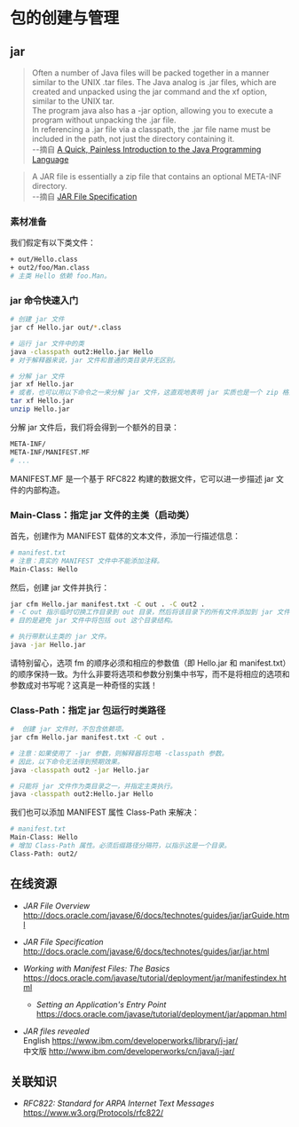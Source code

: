 #	包的创建与管理

##	jar

>	Often a number of Java files will be packed together in a manner similar to the UNIX .tar files. The Java analog is .jar files, which are created and unpacked using the jar command and the xf option, similar to the UNIX tar.  
>	The program java also has a -jar option, allowing you to execute a program without unpacking the .jar file.  
>	In referencing a .jar file via a classpath, the .jar file name must be included in the path, not just the directory
containing it.  
>	--摘自 [A Quick, Painless Introduction to the Java Programming Language](http://heather.cs.ucdavis.edu/~matloff/Java/JavaIntro.html)

>	A JAR file is essentially a zip file that contains an optional META-INF directory.  
>	--摘自 [JAR File Specification](http://www.tutorialspoint.com/java/java_quick_guide.htm)


###	素材准备

我们假定有以下类文件：
```bash
+ out/Hello.class
+ out2/foo/Man.class
# 主类 Hello 依赖 foo.Man。
```

###	jar 命令快速入门

```bash
# 创建 jar 文件
jar cf Hello.jar out/*.class

# 运行 jar 文件中的类
java -classpath out2:Hello.jar Hello
# 对于解释器来说，jar 文件和普通的类目录并无区别。

# 分解 jar 文件
jar xf Hello.jar
# 或者，也可以用以下命令之一来分解 jar 文件，这直观地表明 jar 实质也是一个 zip 格式文件。
tar xf Hello.jar
unzip Hello.jar
```

分解 jar 文件后，我们将会得到一个额外的目录：
```bash
META-INF/
META-INF/MANIFEST.MF
# ...
```
MANIFEST.MF 是一个基于 RFC822 构建的数据文件，它可以进一步描述 jar 文件的内部构造。

###	Main-Class：指定 jar 文件的主类（启动类）

首先，创建作为 MANIFEST 载体的文本文件，添加一行描述信息：
```bash
# manifest.txt
# 注意：真实的 MANIFEST 文件中不能添加注释。
Main-Class: Hello
```

然后，创建 jar 文件并执行：
```bash
jar cfm Hello.jar manifest.txt -C out . -C out2 .
# -C out 指示临时切换工作目录到 out 目录，然后将该目录下的所有文件添加到 jar 文件中。
# 目的是避免 jar 文件中将包括 out 这个目录结构。

# 执行带默认主类的 jar 文件。
java -jar Hello.jar
```
请特别留心，选项 fm 的顺序必须和相应的参数值（即 Hello.jar 和 manifest.txt）的顺序保持一致。为什么非要将选项和参数分别集中书写，而不是将相应的选项和参数成对书写呢？这真是一种奇怪的实践！

###	Class-Path：指定 jar 包运行时类路径

```bash
#  创建 jar 文件时，不包含依赖项。
jar cfm Hello.jar manifest.txt -C out .

# 注意：如果使用了 -jar 参数，则解释器将忽略 -classpath 参数。
# 因此，以下命令无法得到预期效果。
java -classpath out2 -jar Hello.jar

# 只能将 jar 文件作为类目录之一，并指定主类执行。
java -classpath out2:Hello.jar Hello
```

我们也可以添加 MANIFEST 属性 Class-Path 来解决：
```bash
# manifest.txt
Main-Class: Hello
# 增加 Class-Path 属性。必须后缀路径分隔符，以指示这是一个目录。
Class-Path: out2/
```

##	在线资源

*	*JAR File Overview*  
	http://docs.oracle.com/javase/6/docs/technotes/guides/jar/jarGuide.html

*	*JAR File Specification*  
	http://docs.oracle.com/javase/6/docs/technotes/guides/jar/jar.html

*	*Working with Manifest Files: The Basics*  
	https://docs.oracle.com/javase/tutorial/deployment/jar/manifestindex.html

	*	*Setting an Application's Entry Point*  
		https://docs.oracle.com/javase/tutorial/deployment/jar/appman.html

*	*JAR files revealed*   
	English https://www.ibm.com/developerworks/library/j-jar/  
	中文版 http://www.ibm.com/developerworks/cn/java/j-jar/

##	关联知识

*	*RFC822: Standard for ARPA Internet Text Messages*  
	https://www.w3.org/Protocols/rfc822/  
